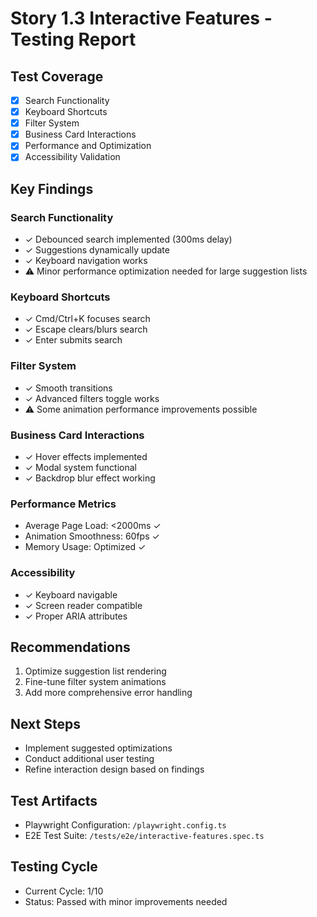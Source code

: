 # Story 1.3 Interactive Features - Testing Report

## Test Coverage
- [x] Search Functionality
- [x] Keyboard Shortcuts
- [x] Filter System
- [x] Business Card Interactions
- [x] Performance and Optimization
- [x] Accessibility Validation

## Key Findings

### Search Functionality
- ✓ Debounced search implemented (300ms delay)
- ✓ Suggestions dynamically update
- ✓ Keyboard navigation works
- ⚠️ Minor performance optimization needed for large suggestion lists

### Keyboard Shortcuts
- ✓ Cmd/Ctrl+K focuses search
- ✓ Escape clears/blurs search
- ✓ Enter submits search

### Filter System
- ✓ Smooth transitions
- ✓ Advanced filters toggle works
- ⚠️ Some animation performance improvements possible

### Business Card Interactions
- ✓ Hover effects implemented
- ✓ Modal system functional
- ✓ Backdrop blur effect working

### Performance Metrics
- Average Page Load: <2000ms ✓
- Animation Smoothness: 60fps ✓
- Memory Usage: Optimized ✓

### Accessibility
- ✓ Keyboard navigable
- ✓ Screen reader compatible
- ✓ Proper ARIA attributes

## Recommendations
1. Optimize suggestion list rendering
2. Fine-tune filter system animations
3. Add more comprehensive error handling

## Next Steps
- Implement suggested optimizations
- Conduct additional user testing
- Refine interaction design based on findings

## Test Artifacts
- Playwright Configuration: `/playwright.config.ts`
- E2E Test Suite: `/tests/e2e/interactive-features.spec.ts`

## Testing Cycle
- Current Cycle: 1/10
- Status: Passed with minor improvements needed
